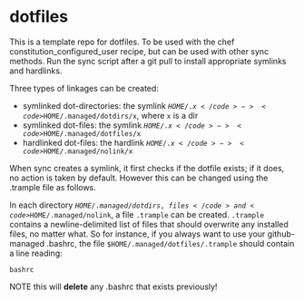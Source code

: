 dotfiles
========

This is a template repo for dotfiles. To be used with the chef
constitution_configured_user recipe, but can be used with other
sync methods. Run the sync script after a git pull to install
appropriate symlinks and hardlinks.

Three types of linkages can be created:
*   symlinked dot-directories: the symlink <code>$HOME/.x</code> -> <code>$HOME/.managed/dotdirs/x</code>, where <code>x</code> is a dir
*   symlinked dot-files: the symlink <code>$HOME/.x</code> -> <code>$HOME/.managed/dotfiles/x</code>
*   hardlinked dot-files: the hardlink <code>$HOME/.x</code> -> <code>$HOME/.managed/nolink/x</code>

When sync creates a symlink, it first checks if the dotfile exists; if it does, no action is taken
by default. However this can be changed using the .trample file as follows.

In each directory <code>$HOME/.managed/dot{dirs,files}</code> and <code>$HOME/.managed/nolink</code>, a file <code>.trample</code> can
be created. <code>.trample</code> contains a newline-delimited list of files that should overwrite any installed
files, no matter what. So for instance, if you always want to use your github-managed .bashrc, the
file <code>$HOME/.managed/dotfiles/.trample</code> should contain a line reading:

    bashrc

NOTE this will **delete** any .bashrc that exists previously!